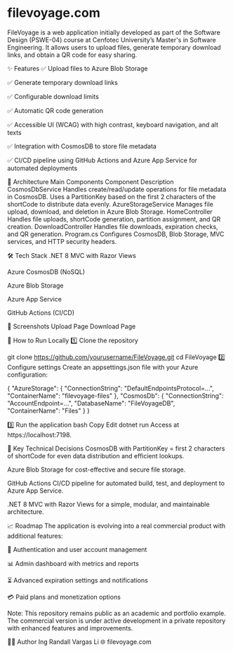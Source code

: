 # filevoyage.com

FileVoyage is a web application initially developed as part of the Software Design (PSWE-04) course at Cenfotec University’s Master's in Software Engineering.
It allows users to upload files, generate temporary download links, and obtain a QR code for easy sharing.

✨ Features
✅ Upload files to Azure Blob Storage

✅ Generate temporary download links

✅ Configurable download limits

✅ Automatic QR code generation

✅ Accessible UI (WCAG) with high contrast, keyboard navigation, and alt texts

✅ Integration with CosmosDB to store file metadata

✅ CI/CD pipeline using GitHub Actions and Azure App Service for automated deployments

📂 Architecture
Main Components
Component	Description
CosmosDbService	Handles create/read/update operations for file metadata in CosmosDB. Uses a PartitionKey based on the first 2 characters of the shortCode to distribute data evenly.
AzureStorageService	Manages file upload, download, and deletion in Azure Blob Storage.
HomeController	Handles file uploads, shortCode generation, partition assignment, and QR creation.
DownloadController	Handles file downloads, expiration checks, and QR generation.
Program.cs	Configures CosmosDB, Blob Storage, MVC services, and HTTP security headers.

🛠️ Tech Stack
.NET 8 MVC with Razor Views

Azure CosmosDB (NoSQL)

Azure Blob Storage

Azure App Service

GitHub Actions (CI/CD)

📸 Screenshots
Upload Page	Download Page

🚀 How to Run Locally
1️⃣ Clone the repository

git clone https://github.com/yourusername/FileVoyage.git
cd FileVoyage
2️⃣ Configure settings
Create an appsettings.json file with your Azure configuration:


{
  "AzureStorage": {
    "ConnectionString": "DefaultEndpointsProtocol=...",
    "ContainerName": "filevoyage-files"
  },
  "CosmosDb": {
    "ConnectionString": "AccountEndpoint=...",
    "DatabaseName": "FileVoyageDB",
    "ContainerName": "Files"
  }
}

3️⃣ Run the application
bash
Copy
Edit
dotnet run
Access at https://localhost:7198.

🧩 Key Technical Decisions
CosmosDB with PartitionKey = first 2 characters of shortCode for even data distribution and efficient lookups.

Azure Blob Storage for cost-effective and secure file storage.

GitHub Actions CI/CD pipeline for automated build, test, and deployment to Azure App Service.

.NET 8 MVC with Razor Views for a simple, modular, and maintainable architecture.

📈 Roadmap
The application is evolving into a real commercial product with additional features:

🔐 Authentication and user account management

📊 Admin dashboard with metrics and reports

⏳ Advanced expiration settings and notifications

💳 Paid plans and monetization options

Note: This repository remains public as an academic and portfolio example.
The commercial version is under active development in a private repository with enhanced features and improvements.

👨‍💻 Author
Ing Randall Vargas Li
🌐 filevoyage.com


